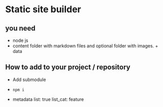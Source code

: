 # Static site builder

## you need
* node js
* content folder with markdown files and optional folder with images. + data

## How to add to your project / repository

* Add submodule
* `npm i`


* metadata
list: true
list_cat: feature
